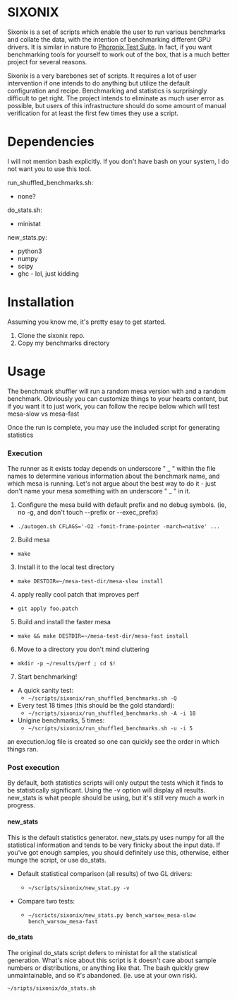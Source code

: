 SIXONIX
=======

Sixonix is a set of scripts which enable the user to run various benchmarks and
collate the data, with the intention of benchmarking different GPU drivers. It
is similar in nature to [Phoronix Test
Suite](https://github.com/phoronix-test-suite/phoronix-test-suite). In fact, if
you want benchmarking tools for yourself to work out of the box, that is a much
better project for several reasons.

Sixonix is a very barebones set of scripts. It requires a lot of user
intervention if one intends to do anything but utilize the default configuration
and recipe. Benchmarking and statistics is surprisingly difficult to get right.
The project intends to eliminate as much user error as possible, but users of
this infrastructure should do some amount of manual verification for at least
the first few times they use a script.

Dependencies
============

I will not mention bash explicitly. If you don't have bash on your system, I do
not want you to use this tool.

run_shuffled_benchmarks.sh:
- none?

do_stats.sh:
- ministat

new_stats.py:
- python3
- numpy
- scipy
- ghc - lol, just kidding


Installation
============

Assuming you know me, it's pretty esay to get started.

1. Clone the sixonix repo.
2. Copy my benchmarks directory

Usage
=====
The benchmark shuffler will run a random mesa version with and a random
benchmark. Obviously you can customize things to your hearts content, but if you
want it to just work, you can follow the recipe below which will test mesa-slow
vs mesa-fast

Once the run is complete, you may use the included script for generating
statistics

### Execution

The runner as it exists today depends on underscore " _ " within the file names to
determine various information about the benchmark name, and which mesa is
running. Let's not argue about the best way to do it - just don't name your mesa
something with an underscore " _ " in it.

1. Configure the mesa build with default prefix and no debug symbols.
(ie, no -g, and don't touch --prefix or --exec_prefix)
  - `./autogen.sh CFLAGS='-O2 -fomit-frame-pointer -march=native' ...`
2. Build mesa
  - `make`

3. Install it to the local test directory
  - `make DESTDIR=~/mesa-test-dir/mesa-slow install`

4. apply really cool patch that improves perf
  - `git apply foo.patch`

5. Build and install the faster mesa
  - `make && make DESTDIR=~/mesa-test-dir/mesa-fast install`

6. Move to a directory you don't mind cluttering
  - `mkdir -p ~/results/perf ; cd $!`

7. Start benchmarking!
  - A quick sanity test:
      -  `~/scripts/sixonix/run_shuffled_benchmarks.sh -Q`
  - Every test 18 times (this should be the gold standard):
      -  `~/scripts/sixonix/run_shuffled_benchmarks.sh -A -i 18`
  - Unigine benchmarks, 5 times:
      -  `~/scripts/sixonix/run_shuffled_benchmarks.sh -u -i 5`

an execution.log file is created so one can quickly see the order in which
things ran.

### Post execution

By default, both statistics scripts will only output the tests which it finds to
be statistically significant. Using the -v option will display all results.
new_stats is what people should be using, but it's still very much a work in
progress.

#### new_stats
This is the default statistics generator. new_stats.py uses numpy for all the
statistical information and tends to be very finicky about the input data. If
you've got enough samples, you should definitely use this, otherwise, either
munge the script, or use do_stats.

- Default statistical comparison (all results) of two GL drivers:
  -  `~/scripts/sixonix/new_stat.py -v`

- Compare two tests:
  -  `~/scricts/sixonix/new_stats.py bench_warsow_mesa-slow bench_warsow_mesa-fast`

#### do_stats
The original do_stats script defers to ministat for all the statistical
generation. What's nice about this script is it doesn't care about sample
numbers or distributions, or anything like that. The bash quickly grew
unmaintainable, and so it's abandoned. (ie. use at your own risk).

`~/sripts/sixonix/do_stats.sh`